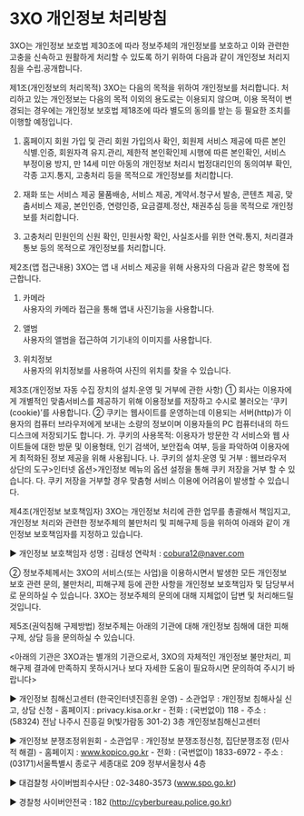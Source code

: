 # 3XO 개인정보 처리방침

3XO는 개인정보 보호법 제30조에 따라 정보주체의 개인정보를 보호하고 이와 관련한 고충을 신속하고 원활하게 처리할 수 있도록 하기 위하여 다음과 같이 개인정보 처리지침을 수립․공개합니다. 

제1조(개인정보의 처리목적) 3XO는 다음의 목적을 위하여 개인정보를 처리합니다. 처리하고 있는 개인정보는 다음의 목적 이외의 용도로는 이용되지 않으며, 이용 목적이 변경되는 경우에는 개인정보 보호법 제18조에 따라 별도의 동의를 받는 등 필요한 조치를 이행할 예정입니다. 

  1. 홈페이지 회원 가입 및 관리 
     회원 가입의사 확인, 회원제 서비스 제공에 따른 본인 식별․인증, 회원자격 유지․관리, 제한적 본인확인제 시행에 따른 본인확인, 서비스 부정이용 방지, 만 14세 미만 아동의 개인정보 처리시 법정대리인의 동의여부 확인, 각종 고지․통지, 고충처리 등을 목적으로 개인정보를 처리합니다. 

  2. 재화 또는 서비스 제공 
     물품배송, 서비스 제공, 계약서․청구서 발송, 콘텐츠 제공, 맞춤서비스 제공, 본인인증, 연령인증, 요금결제․정산, 채권추심 등을 목적으로 개인정보를 처리합니다. 

  3. 고충처리 
     민원인의 신원 확인, 민원사항 확인, 사실조사를 위한 연락․통지, 처리결과 통보 등의 목적으로 개인정보를 처리합니다. 

제2조(앱 접근내용) 3XO는 앱 내 서비스 제공을 위해 사용자의 다음과 같은
항목에 접근합니다.

  1. 카메라  
     사용자의 카메라 접근을 통해 앱내 사진기능을 사용합니다.

  2. 앨범  
     사용자의 앨범을 접근하여 기기내의 이미지를 사용합니다.  

  3. 위치정보  
     사용자의 위치정보를 사용하여 사진의 위치를 찾을 수 있습니다.


 제3조(개인정보 자동 수집 장치의 설치∙운영 및 거부에 관한 사항) ① 회사는 이용자에게 개별적인 맞춤서비스를 제공하기 위해 이용정보를 저장하고 수시로 불러오는 ‘쿠키(cookie)’를 사용합니다.
   ② 쿠키는 웹사이트를 운영하는데 이용되는 서버(http)가 이용자의 컴퓨터 브라우저에게 보내는 소량의 정보이며 이용자들의 PC 컴퓨터내의 하드디스크에 저장되기도 합니다.
      가. 쿠키의 사용목적: 이용자가 방문한 각 서비스와 웹 사이트들에 대한 방문 및 이용형태, 인기 검색어, 보안접속 여부, 등을 파악하여 이용자에게 최적화된 정보 제공을 위해 사용됩니다.
      나. 쿠키의 설치∙운영 및 거부 : 웹브라우저 상단의 도구>인터넷 옵션>개인정보 메뉴의 옵션 설정을 통해 쿠키 저장을 거부 할 수 있습니다.
      다. 쿠키 저장을 거부할 경우 맞춤형 서비스 이용에 어려움이 발생할 수 있습니다.

제4조(개인정보 보호책임자) 3XO는 개인정보 처리에 관한 업무를 총괄해서 책임지고, 개인정보 처리와 관련한 정보주체의 불만처리 및 피해구제 등을 위하여 아래와 같이 개인정보 보호책임자를 지정하고 있습니다. 

   ▶ 개인정보 보호책임자 
       성명 : 김태성 
       연락처 : cobura12@naver.com

  ② 정보주체께서는 3XO의 서비스(또는 사업)을 이용하시면서 발생한 모든 개인정보 보호 관련 문의, 불만처리, 피해구제 등에 관한 사항을 개인정보 보호책임자 및 담당부서로 문의하실 수 있습니다. 3XO는 정보주체의 문의에 대해 지체없이 답변 및 처리해드릴 것입니다. 


제5조(권익침해 구제방법) 정보주체는 아래의 기관에 대해 개인정보 침해에 대한 피해구제, 상담 등을 문의하실 수 있습니다. 

  <아래의 기관은 3XO과는 별개의 기관으로서, 3XO의 자체적인 개인정보 불만처리, 피해구제 결과에 만족하지 못하시거나 보다 자세한 도움이 필요하시면 문의하여 주시기 바랍니다>

   ▶ 개인정보 침해신고센터 (한국인터넷진흥원 운영) 
     - 소관업무 : 개인정보 침해사실 신고, 상담 신청 
     - 홈페이지 : privacy.kisa.or.kr 
     - 전화 : (국번없이) 118 
     - 주소 : (58324) 전남 나주시 진흥길 9(빛가람동 301-2) 3층 개인정보침해신고센터

   ▶ 개인정보 분쟁조정위원회
     - 소관업무 : 개인정보 분쟁조정신청, 집단분쟁조정 (민사적 해결) 
     - 홈페이지 : www.kopico.go.kr 
     - 전화 : (국번없이) 1833-6972
     - 주소 : (03171)서울특별시 종로구 세종대로 209 정부서울청사 4층

   ▶ 대검찰청 사이버범죄수사단 : 02-3480-3573 (www.spo.go.kr)

   ▶ 경찰청 사이버안전국 : 182 (http://cyberbureau.police.go.kr)
